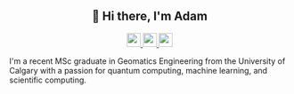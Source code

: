 <h2 align="center">👋 Hi there, I'm Adam</h2>

<p align="center">
  <a href="https://www.linkedin.com/in/adam-reid-smith">
    <img src="https://img.shields.io/badge/linkedin-%230077B5.svg?&style=for-the-badge&logo=linkedin&logoColor=white" height=25>
  </a>  
  <a href="mailto:adamrsmith98@gmail.com">
    <img src="https://img.shields.io/badge/email-D14836?style=for-the-badge&logo=gmail&logoColor=white" height="25">
  </a>
<a href="https://www.strava.com/athletes/20344680">
  <img src="https://img.shields.io/badge/Strava-FC4C02?style=for-the-badge&logo=strava&logoColor=white" height="25">
</a>
</p>

I'm a recent MSc graduate in Geomatics Engineering from the University of Calgary with a passion for quantum computing, machine learning, and scientific computing.


